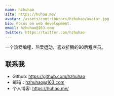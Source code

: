 ```yaml
---
name: hzhuhao
site: https://huhao.me/
avatar: /assets/contributors/hzhuhao/avatar.jpg
bio: Focus on web development.
email: hzhuhao@163.com
twitter: https://twitter.com/hzhuhao
---
```


一个热爱编程，热爱运动，喜欢折腾的90后程序员。

## 联系我

- Github: <https://github.com/hzhuhao>
- 邮箱：hzhuhao@163.com
- 个人博客: <https://huhao.me/>

